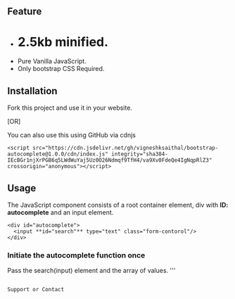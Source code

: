 ## Feature
- # 2.5kb minified.
- Pure Vanilla JavaScript.
- Only bootstrap CSS Required.

## Installation
Fork this project and use it in your website.

[OR]

You can also use this using GitHub via cdnjs
```
<script src="https://cdn.jsdelivr.net/gh/vigneshksaithal/bootstrap-autocomplete@1.0.0/cdn/index.js" integrity="sha384-IEcBGr1njXrPGB6q5LWdWuYaj5Uz0O26Ndmqf9TfH4/va9Xv0FdeQe4IgNqpRlZ3" crossorigin="anonymous"></script>
```
## Usage
The JavaScript component consists of a root container element, div with **ID: autocomplete** and an input element.
```
<div id="autocomplete">
  <input **id="search"** type="text" class="form-contorol"/>
</div>
```
### Initiate the autocomplete function once
Pass the search(input) element and the array of values.
'''
<script>
  var arr = ['apple', 'mango', 'grapes'];
  var search = document.getElementById('search');
  autocomplete(search, arr);
</script>
```

Support or Contact
